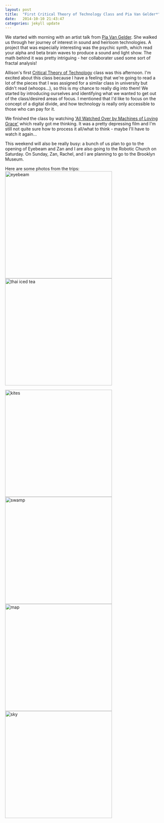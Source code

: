 ```yaml
---
layout: post
title:  "First Critical Theory of Technology Class and Pia Van Gelder*"
date:   2014-10-10 21:43:47
categories: jekyll update
---
```

We started with morning with an artist talk from [Pia Van Gelder](http://piavangelder.com/). She walked us through her journey of interest in sound and heirloom technologies. A project that was especially interesting was the psychic synth, which read your alpha and beta brain waves to produce a sound and light show. The math behind it was pretty intriguing - her collaborater used some sort of fractal analysis!

Allison's first [Critical Theory of Technology](https://github.com/allisonburtch/Critical-Theory-of-Technology) class was this afternoon. I'm excited about this class because I have a feeling that we're going to read a lot of the pieces that I was assigned for a similar class in university but didn't read (whoops...), so this is my chance to really dig into them! We started by introducing ourselves and identifying what we wanted to get out of the class/desired areas of focus. I mentioned that I'd like to focus on the concept of a digital divide, and how technology is really only accessible to those who can pay for it. 

We finished the class by watching ['All Watched Over by Machines of Loving Grace'](https://vimeo.com/38724174) which really got me thinking. It was a pretty depressing film and I'm still not quite sure how to process it all/what to think - maybe I'll have to watch it again...

This weekend will also be really busy: a bunch of us plan to go to the opening of Eyebeam and Zan and I are also going to the Robotic Church on Saturday. On Sunday, Zan, Rachel, and I are planning to go to the Brooklyn Museum.

Here are some photos from the trips:  
<img src="http://paigederaedt.github.io/blog/assets/eyebeam.jpg" alt="eyebeam" style="width:350px">
<img src="http://paigederaedt.github.io/blog/assets/lunch.jpg" alt="thai iced tea" style="width:350px"> 
 
<img src="http://paigederaedt.github.io/blog/assets/brookmuseumkites.jpg" alt="kites" style="width:350px">
<img src="http://paigederaedt.github.io/blog/assets/brookmuseumswamp.jpg" alt="swamp" style="width:350px">  

<img src="http://paigederaedt.github.io/blog/assets/brookmuseummap.jpg" alt="map" style="width:350px">
<img src="http://paigederaedt.github.io/blog/assets/brookmuseumsky.png" alt="sky" style="width:350px">  
